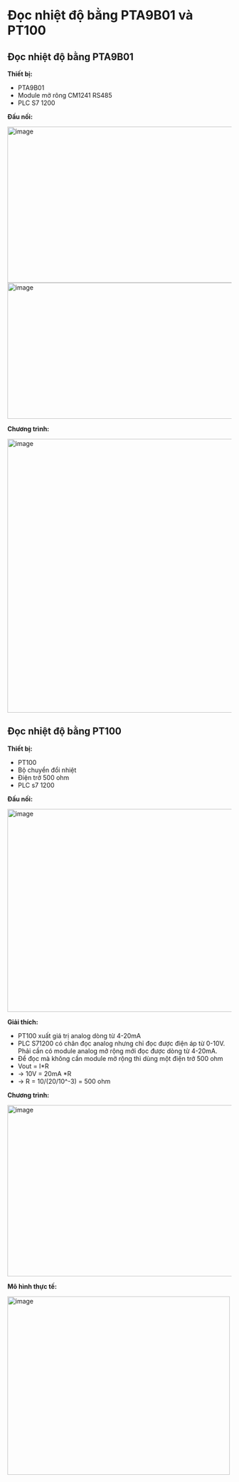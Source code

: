 # Đọc nhiệt độ bằng PTA9B01 và PT100
## Đọc nhiệt độ bằng PTA9B01

**Thiết bị:**
+ PTA9B01
+ Module mở rông CM1241 RS485
+ PLC S7 1200
  
**Đấu nối:**

<img width="600" height="350" alt="image" src="https://github.com/user-attachments/assets/bc690520-8c47-4fdf-a927-ce92ee5f44f5" >
<img width="739" height="305" alt="image" src="https://github.com/user-attachments/assets/cdc728c7-9873-4108-96e2-1fe66b46bd61" />

**Chương trình:**

<img width="838" height="614" alt="image" src="https://github.com/user-attachments/assets/29963ac5-4ffa-413c-bce4-2dde86ee1e0d" />

## Đọc nhiệt độ bằng PT100

**Thiết bị:**
+ PT100
+ Bộ chuyển đổi nhiệt
+ Điện trở 500 ohm
+ PLC s7 1200

**Đấu nối:**

<img width="600" height="455" alt="image" src="https://github.com/user-attachments/assets/223e0e65-5a5e-43f6-b90d-d711c318bb0e" />

**Giải thích:**

+ PT100 xuất giá trị analog dòng từ 4-20mA  
+ PLC S71200 có chân đọc analog nhưng chỉ đọc được điện áp từ 0-10V. Phải cần có module analog mở rộng mới đọc được dòng từ 4-20mA.
+ Để đọc mà không cần module mở rộng thì dùng một điện trở 500 ohm
+ Vout = I*R 
+ -> 10V = 20mA *R
+ -> R = 10/(20/10^-3) = 500 ohm

**Chương trình:**

<img width="600" height="384" alt="image" src="https://github.com/user-attachments/assets/9b676e41-e618-432d-a44d-eff715ce9b53" />

**Mô hình thực tế:**

<img width="500" height="400" alt="image" src="https://github.com/user-attachments/assets/baa6dea4-5f31-47bc-9acf-d532bf55d1bf" />
